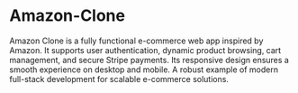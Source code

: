# Amazon-Clone
Amazon Clone is a fully functional e-commerce web app inspired by Amazon. It supports user authentication, dynamic product browsing, cart management, and secure Stripe payments. Its responsive design ensures a smooth experience on desktop and mobile. A robust example of modern full-stack development for scalable e-commerce solutions.
